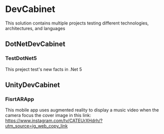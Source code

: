 # DevCabinet
This solution contains multiple projects testing different technologies, architectures, and languages

## DotNetDevCabinet
### TestDotNet5
This preject test's new facts in .Net 5

## UnityDevCabinet
### FisrtARApp
This mobile app uses augmented reality to display a music video when the camera focus the cover image in this link: https://www.instagram.com/tv/CATEUrXHdrh/?utm_source=ig_web_copy_link
